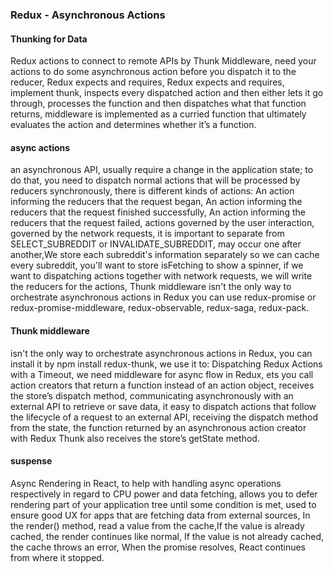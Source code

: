###  Redux - Asynchronous Actions
####  Thunking for Data
Redux actions to connect to remote APIs by Thunk Middleware,  need your actions to do some asynchronous action before you dispatch it to the reducer, Redux expects and requires, Redux expects and requires, implement thunk, inspects every dispatched action and then either lets it go through, processes the function and then dispatches what that function returns, middleware is implemented as a curried function that ultimately evaluates the action and determines whether it’s a function.
####  async actions
an asynchronous API, usually require a change in the application state; to do that, you need to dispatch normal actions that will be processed by reducers synchronously, there is different kinds of actions: An action informing the reducers that the request began, An action informing the reducers that the request finished successfully, An action informing the reducers that the request failed, actions governed by the user interaction, governed by the network requests, it is important to separate from SELECT_SUBREDDIT or INVALIDATE_SUBREDDIT, may occur one after another,We store each subreddit's information separately so we can cache every subreddit, you'll want to store isFetching to show a spinner, if we want to dispatching actions together with network requests, we will write the reducers for the actions, Thunk middleware isn't the only way to orchestrate asynchronous actions in Redux you can use  redux-promise or redux-promise-middleware, redux-observable, redux-saga, redux-pack.  
####  Thunk middleware 
isn't the only way to orchestrate asynchronous actions in Redux, you can install it by npm install redux-thunk, we use it to: Dispatching Redux Actions with a Timeout, we need middleware for async flow in Redux, ets you call action creators that return a function instead of an action object, receives the store’s dispatch method, communicating asynchronously with an external API to retrieve or save data, it easy to dispatch actions that follow the lifecycle of a request to an external API, receiving the dispatch method from the state, the function returned by an asynchronous action creator with Redux Thunk also receives the store’s getState method.
####  suspense
Async Rendering in React, to help with handling async operations respectively in regard to CPU power and data fetching, allows you to defer rendering part of your application tree until some condition is met, used to ensure good UX for apps that are fetching data from external sources, In the render() method, read a value from the cache,If the value is already cached, the render continues like normal, If the value is not already cached, the cache throws an error, When the promise resolves, React continues from where it stopped.
